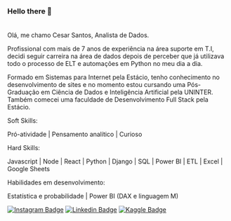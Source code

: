 ### Hello there 👋<br><br>

Olá, me chamo Cesar Santos, Analista de Dados. 

Profissional com mais de 7 anos de experiência na área suporte em T.I, decidi seguir carreira na área de dados depois de perceber que já utilizava todo o processo de ELT e automações em Python no meu dia a dia. 

Formado em Sistemas para Internet pela Estácio, tenho conhecimento no desenvolvimento de sites e no momento estou  cursando uma Pós-Graduação em Ciência de Dados e Inteligência Artificial pela UNINTER. Também comecei uma faculdade de Desenvolvimento Full Stack pela Estácio. 


Soft Skills:                                                    

Pró-atividade | Pensamento analítico | Curioso


Hard Skills:

Javascript | Node | React | Python | Django | SQL | Power BI | ETL | Excel | Google Sheets


Habilidades em desenvolvimento:

Estatística e probabilidade | Power BI (DAX e linguagem M) 

[![Instagram Badge](https://img.shields.io/badge/Instagram-E4405F?style=for-the-badge&logo=instagram&logoColor=white)](https://www.instagram.com/cesar.sotnas) 
[![Linkedin Badge](https://img.shields.io/badge/LinkedIn-0077B5?style=for-the-badge&logo=linkedin&logoColor=white)](https://www.linkedin.com/in/cesar--santos/)
[![Kaggle Badge](https://img.shields.io/badge/Kaggle-035a7d?style=for-the-badge&logo=kaggle&logoColor=white)](https://www.kaggle.com/devcesar)



